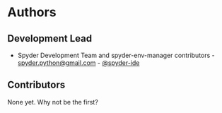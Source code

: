 # Authors

## Development Lead

* Spyder Development Team and spyder-env-manager contributors - <spyder.python@gmail.com> - [@spyder-ide](https://github.com/spyder-ide)

## Contributors

None yet. Why not be the first?

